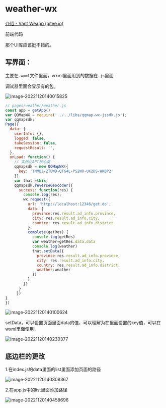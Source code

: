 # weather-wx

[介绍 - Vant Weapp (gitee.io)](https://vant-contrib.gitee.io/vant-weapp/#/home)

前端代码

那个UI库应该挺不错的。

## 写界面：

主要在`.wxml`文件里面，wxml里面用到的数据在`.js`里面

调试器里面会显示有的包。

![image-20221120140015825](https://blog-1314638240.cos.ap-nanjing.myqcloud.com/image/image-20221120140015825.png)

```js
// pages/weather/weather.js
const app = getApp()
var QQMapWX = require('../../libs/qqmap-wx-jssdk.js');
var qqmapsdk;
Page({
  data: {
    userInfo: {},
    logged: false,
    takeSession: false,
    requestResult: '',
  },
  onLoad: function() {
    // 实例化API核心类
    qqmapsdk = new QQMapWX({
      key: 'TNMBZ-ZTBWD-QTG4L-PS2WR-UK2DS-WKBP2'
    })
    var that =this;
    qqmapsdk.reverseGeocoder({
      success: function(res) {
        console.log(res);
        wx.request({
          url: 'http://localhost:12346/get.do',
          data: {
            province:res.result.ad_info.province,
            city: res.result.ad_info.city,
            country: res.result.ad_info.district
          },
          complete(getRes) {
            console.log(getRes)
            var weather=getRes.data.data
            console.log(weather)
            that.setData({
              province:res.result.ad_info.province,
              city: res.result.ad_info.city,
              country: res.result.ad_info.district,
              weather:weather
            })
          }
        })
      }
     })
}
})
```

![image-20221120140100624](https://blog-1314638240.cos.ap-nanjing.myqcloud.com/image/image-20221120140100624.png)

setData，可以设置页面里面data的值，可以理解为在里面设置的key值，可以在wxml里面使用，

![image-20221120140230377](https://blog-1314638240.cos.ap-nanjing.myqcloud.com/image/image-20221120140230377.png)

## 底边栏的更改

1.在index.js的data里面的list里面添加页面的路径

![image-20221120140308367](https://blog-1314638240.cos.ap-nanjing.myqcloud.com/image/image-20221120140308367.png)

2.在app.js中的list里面添加路径

![image-20221120140458696](https://blog-1314638240.cos.ap-nanjing.myqcloud.com/image/image-20221120140458696.png)

